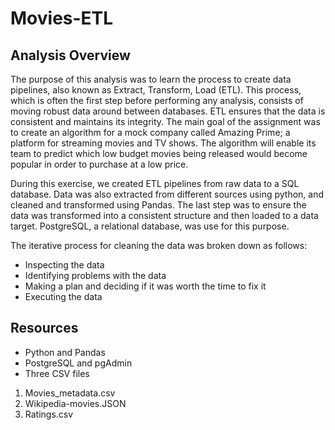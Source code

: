# Movies-ETL

## Analysis Overview

The purpose of this analysis was to learn the process to create data pipelines, also known as Extract, Transform, Load (ETL). This process, which is often the first step before performing any analysis, consists of moving robust data around between databases. ETL ensures that the data is consistent and maintains its integrity. The main goal of the assignment was to create  an algorithm for a mock company called Amazing Prime; a platform for streaming movies and TV shows. The algorithm will enable its team to predict which low budget movies being released would become popular in order to purchase at a low price. 

During this exercise, we created ETL pipelines from raw data to a SQL database. Data was also extracted from different sources using python, and cleaned and transformed using Pandas. The last step was to ensure the data was transformed into a consistent structure and then loaded to a data target. PostgreSQL, a relational database, was use for this purpose.

The iterative process for cleaning the data was broken down as follows:

- Inspecting the data
- Identifying problems with the data
- Making a plan and deciding if it was worth the time to fix it
- Executing the data



## Resources

- Python and Pandas
- PostgreSQL and pgAdmin
- Three CSV files  
1. Movies_metadata.csv
2. Wikipedia-movies.JSON
3. Ratings.csv